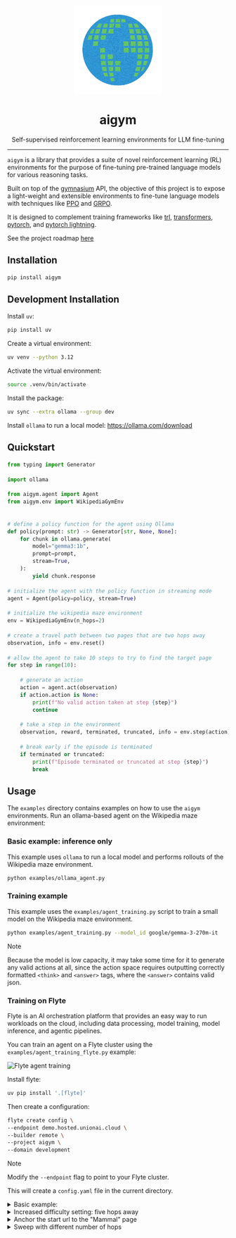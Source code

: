 <div align="center">
    <img src="./static/aigym-logo.png" alt="aigym logo" width="200">
    <h1>aigym</h1>
    <p>Self-supervised reinforcement learning environments for LLM fine-tuning</p>
</div>

---

`aigym` is a library that provides a suite of novel reinforcement learning (RL) environments
for the purpose of fine-tuning pre-trained language models for various reasoning tasks.

Built on top of the [gymnasium](https://gymnasium.farama.org/) API, the objective of this project is to expose a light-weight and extensible environments to fine-tune language models with techniques like [PPO](https://arxiv.org/abs/1707.06347) and [GRPO](https://arxiv.org/abs/2402.03300).

It is designed to complement training frameworks like [trl](https://huggingface.co/docs/trl/en/index),
[transformers](https://huggingface.co/docs/transformers/en/index), [pytorch](https://pytorch.org/),
and [pytorch lightning](https://lightning.ai/pytorch-lightning).

See the project roadmap [here](./ROADMAP.md)

## Installation

```bash
pip install aigym
```

## Development Installation

Install `uv`:

```bash
pip install uv
```

Create a virtual environment:

```bash
uv venv --python 3.12
```

Activate the virtual environment:

```bash
source .venv/bin/activate
```

Install the package:

```bash
uv sync --extra ollama --group dev
```

Install `ollama` to run a local model: https://ollama.com/download

## Quickstart

```python
from typing import Generator

import ollama

from aigym.agent import Agent
from aigym.env import WikipediaGymEnv


# define a policy function for the agent using Ollama
def policy(prompt: str) -> Generator[str, None, None]:
    for chunk in ollama.generate(
        model="gemma3:1b",
        prompt=prompt,
        stream=True,
    ):
        yield chunk.response

# initialize the agent with the policy function in streaming mode
agent = Agent(policy=policy, stream=True)

# initialize the wikipedia maze environment
env = WikipediaGymEnv(n_hops=2)

# create a travel path between two pages that are two hops away
observation, info = env.reset()

# allow the agent to take 10 steps to try to find the target page
for step in range(10):

    # generate an action
    action = agent.act(observation)
    if action.action is None:
        print(f"No valid action taken at step {step}")
        continue

    # take a step in the environment
    observation, reward, terminated, truncated, info = env.step(action)

    # break early if the episode is terminated
    if terminated or truncated:
        print(f"Episode terminated or truncated at step {step}")
        break
```

## Usage

The `examples` directory contains examples on how to use the `aigym` environments.
Run an ollama-based agent on the Wikipedia maze environment:

### Basic example: inference only

This example uses `ollama` to run a local model and performs rollouts of the
Wikipedia maze environment.

```bash
python examples/ollama_agent.py
```

### Training example

This example uses the `examples/agent_training.py` script to train a small model
on the Wikipedia maze environment.

```bash
python examples/agent_training.py --model_id google/gemma-3-270m-it
```

> [!NOTE]
> Because the model is low capacity, it may take some time for it to generate
> any valid actions at all, since the action space requires outputting
> correctly formatted `<think>` and `<answer>` tags, where the `<answer>` contains
> valid json.

### Training on Flyte

Flyte is an AI orchestration platform that provides an easy way to run workloads
on the cloud, including data processing, model training, model inference, and
agentic pipelines.

You can train an agent on a Flyte cluster using the `examples/agent_training_flyte.py` example:

![Flyte agent training](./static/aigym-on-flyte.gif)

Install flyte:

```bash
uv pip install '.[flyte]'
```

Then create a configuration:

```bash
flyte create config \
--endpoint demo.hosted.unionai.cloud \
--builder remote \
--project aigym \
--domain development
```

> [!NOTE]
> Modify the `--endpoint` flag to point to your Flyte cluster.

This will create a `config.yaml` file in the current directory.

<details>
<summary>Basic example:</summary>

This is the easiest difficulty setting that goes 1 hop away from the start url.

```bash
PYTHONPATH=. python examples/agent_training_flyte.py \
    --n_hops 1 \
    --model_id google/gemma-3-12b-it \
    --enable_gradient_checkpointing
```
</details>


<details>
<summary>Increased difficulty setting: five hops away</summary>

```bash
PYTHONPATH=. python examples/agent_training_flyte.py \
    --model_id google/gemma-3-12b-it \
    --enable_gradient_checkpointing \
    --n_episodes 100 \
    --lora_r 64 \
    --n_hops 5 \
    --n_tries_per_hop 4 \
    --rollout_min_new_tokens 256 \
    --rollout_max_new_tokens 512 \
    --group_size 4 \
    --wandb_project aigym-agent-training \
    --attn_implementation eager
```
</details>

<details>
<summary>Anchor the start url to the "Mammal" page</summary>

```bash
PYTHONPATH=. python examples/agent_training_flyte.py \
    --model_id google/gemma-3-12b-it \
    --start_url_anchors '["https://en.wikipedia.org/wiki/Mammal"]' \
    --enable_gradient_checkpointing \
    --n_episodes 1000 \
    --lr 1e-3 \
    --max_grad_norm 4.0 \
    --lora_r 64 \
    --n_hops 2 \
    --n_tries_per_hop 2 \
    --static_env \
    --rollout_min_new_tokens 256 \
    --rollout_max_new_tokens 512 \
    --group_size 4 \
    --wandb_project aigym-agent-training \
    --attn_implementation eager
```
</details>


<details>
<summary>Sweep with different number of hops</summary>

```bash
PYTHONPATH=. python examples/agent_training_flyte_sweep.py \
    --model_id google/gemma-3-12b-it \
    --enable_gradient_checkpointing \
    --n_episodes 100 \
    --n_hops_list "[1, 2, 3, 4, 5]" \
    --n_tries_per_hop 1 \
    --rollout_min_new_tokens 256 \
    --rollout_max_new_tokens 1024 \
    --group_size 4 \
    --wandb_project aigym-agent-training \
    --attn_implementation eager
```
</details>